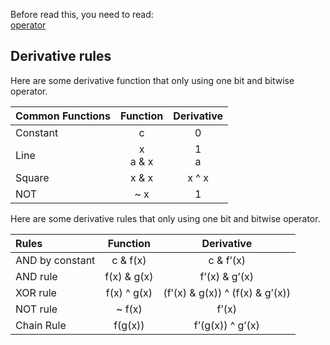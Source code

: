 Before read this, you need to read:<br>
[operator](operator.md)

## Derivative rules

Here are some derivative function that only using one bit and bitwise operator.

| Common Functions | Function | Derivative |
|:-|:-:|:-:|
| Constant | c | 0 |
| Line | x<br>a & x | 1<br>a |
| Square | x & x | x ^ x |
| NOT | ~ x | 1 |

Here are some derivative rules that only using one bit and bitwise operator.

| Rules | Function | Derivative |
|:-|:-:|:-:|
| AND by constant | c & f(x) | c & f’(x) |
| AND rule | f(x) & g(x) | f’(x) & g’(x) |
| XOR rule | f(x) ^ g(x) | (f’(x) & g(x)) ^ (f(x) & g’(x)) |
| NOT rule | ~ f(x) | f’(x) |
| Chain Rule | f(g(x))| 	f’(g(x)) ^ g’(x) |
